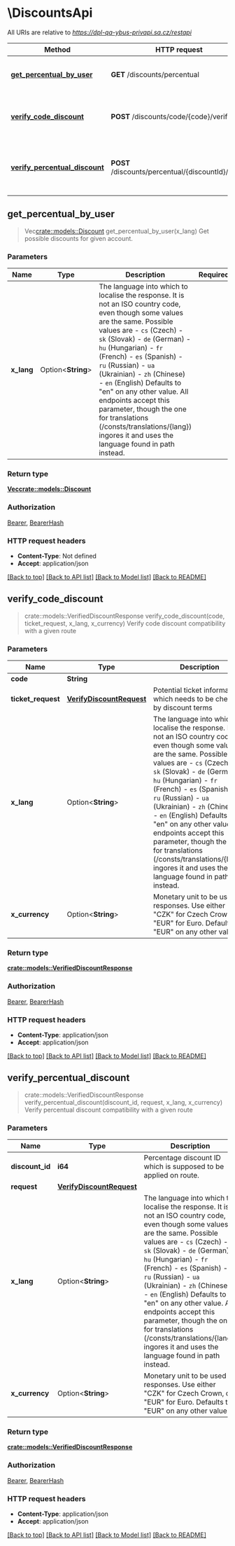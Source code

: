 # \DiscountsApi

All URIs are relative to *https://dpl-qa-ybus-privapi.sa.cz/restapi*

Method | HTTP request | Description
------------- | ------------- | -------------
[**get_percentual_by_user**](DiscountsApi.md#get_percentual_by_user) | **GET** /discounts/percentual | Get possible discounts for given account.
[**verify_code_discount**](DiscountsApi.md#verify_code_discount) | **POST** /discounts/code/{code}/verify | Verify code discount compatibility with a given route
[**verify_percentual_discount**](DiscountsApi.md#verify_percentual_discount) | **POST** /discounts/percentual/{discountId}/verify | Verify percentual discount compatibility with a given route



## get_percentual_by_user

> Vec<crate::models::Discount> get_percentual_by_user(x_lang)
Get possible discounts for given account.

### Parameters


Name | Type | Description  | Required | Notes
------------- | ------------- | ------------- | ------------- | -------------
**x_lang** | Option<**String**> | The language into which to localise the response. It is not an ISO country code, even though some values are the same. Possible values are  - `cs` (Czech) - `sk` (Slovak) - `de` (German) - `hu` (Hungarian) - `fr` (French) - `es` (Spanish) - `ru` (Russian) - `ua` (Ukrainian) - `zh` (Chinese) - `en` (English)  Defaults to \"en\" on any other value. All endpoints accept this parameter, though the one for translations (/consts/translations/{lang}) ingores it and uses the language found in path instead.  |  |[default to en]

### Return type

[**Vec<crate::models::Discount>**](Discount.md)

### Authorization

[Bearer](../README.md#Bearer), [BearerHash](../README.md#BearerHash)

### HTTP request headers

- **Content-Type**: Not defined
- **Accept**: application/json

[[Back to top]](#) [[Back to API list]](../README.md#documentation-for-api-endpoints) [[Back to Model list]](../README.md#documentation-for-models) [[Back to README]](../README.md)


## verify_code_discount

> crate::models::VerifiedDiscountResponse verify_code_discount(code, ticket_request, x_lang, x_currency)
Verify code discount compatibility with a given route

### Parameters


Name | Type | Description  | Required | Notes
------------- | ------------- | ------------- | ------------- | -------------
**code** | **String** |  | [required] |
**ticket_request** | [**VerifyDiscountRequest**](VerifyDiscountRequest.md) | Potential ticket information which needs to be checked by discount terms | [required] |
**x_lang** | Option<**String**> | The language into which to localise the response. It is not an ISO country code, even though some values are the same. Possible values are  - `cs` (Czech) - `sk` (Slovak) - `de` (German) - `hu` (Hungarian) - `fr` (French) - `es` (Spanish) - `ru` (Russian) - `ua` (Ukrainian) - `zh` (Chinese) - `en` (English)  Defaults to \"en\" on any other value. All endpoints accept this parameter, though the one for translations (/consts/translations/{lang}) ingores it and uses the language found in path instead.  |  |[default to en]
**x_currency** | Option<**String**> | Monetary unit to be used in responses. Use either \"CZK\" for Czech Crown, or \"EUR\" for Euro. Defaults to \"EUR\" on any other value. |  |[default to EUR]

### Return type

[**crate::models::VerifiedDiscountResponse**](VerifiedDiscountResponse.md)

### Authorization

[Bearer](../README.md#Bearer), [BearerHash](../README.md#BearerHash)

### HTTP request headers

- **Content-Type**: application/json
- **Accept**: application/json

[[Back to top]](#) [[Back to API list]](../README.md#documentation-for-api-endpoints) [[Back to Model list]](../README.md#documentation-for-models) [[Back to README]](../README.md)


## verify_percentual_discount

> crate::models::VerifiedDiscountResponse verify_percentual_discount(discount_id, request, x_lang, x_currency)
Verify percentual discount compatibility with a given route

### Parameters


Name | Type | Description  | Required | Notes
------------- | ------------- | ------------- | ------------- | -------------
**discount_id** | **i64** | Percentage discount ID which is supposed to be applied on route. | [required] |
**request** | [**VerifyDiscountRequest**](VerifyDiscountRequest.md) |  | [required] |
**x_lang** | Option<**String**> | The language into which to localise the response. It is not an ISO country code, even though some values are the same. Possible values are  - `cs` (Czech) - `sk` (Slovak) - `de` (German) - `hu` (Hungarian) - `fr` (French) - `es` (Spanish) - `ru` (Russian) - `ua` (Ukrainian) - `zh` (Chinese) - `en` (English)  Defaults to \"en\" on any other value. All endpoints accept this parameter, though the one for translations (/consts/translations/{lang}) ingores it and uses the language found in path instead.  |  |[default to en]
**x_currency** | Option<**String**> | Monetary unit to be used in responses. Use either \"CZK\" for Czech Crown, or \"EUR\" for Euro. Defaults to \"EUR\" on any other value. |  |[default to EUR]

### Return type

[**crate::models::VerifiedDiscountResponse**](VerifiedDiscountResponse.md)

### Authorization

[Bearer](../README.md#Bearer), [BearerHash](../README.md#BearerHash)

### HTTP request headers

- **Content-Type**: application/json
- **Accept**: application/json

[[Back to top]](#) [[Back to API list]](../README.md#documentation-for-api-endpoints) [[Back to Model list]](../README.md#documentation-for-models) [[Back to README]](../README.md)

